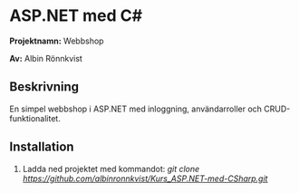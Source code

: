 # ASP.NET med C#
__Projektnamn:__ Webbshop

__Av:__ Albin Rönnkvist
## Beskrivning
En simpel webbshop i ASP.NET med inloggning, användarroller och CRUD-funktionalitet.

## Installation
1. Ladda ned projektet med kommandot: _git clone https://github.com/albinronnkvist/Kurs_ASP.NET-med-CSharp.git_
